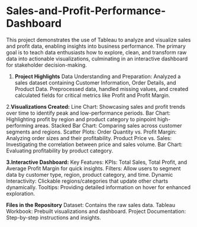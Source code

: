 # Sales-and-Profit-Performance-Dashboard
This project demonstrates the use of Tableau to analyze and visualize sales and profit data, enabling insights into business performance. The primary goal is to teach data enthusiasts how to explore, clean, and transform raw data into actionable visualizations, culminating in an interactive dashboard for stakeholder decision-making.

1. **Project Highlights**
Data Understanding and Preparation:
Analyzed a sales dataset containing Customer Information, Order Details, and Product Data.
Preprocessed data, handled missing values, and created calculated fields for critical metrics like Profit and Profit Margin.

2.**Visualizations Created:**
Line Chart: Showcasing sales and profit trends over time to identify peak and low-performance periods.
Bar Chart: Highlighting profit by region and product category to pinpoint high-performing areas.
Stacked Bar Chart: Comparing sales across customer segments and regions.
Scatter Plots:  Order Quantity vs. Profit Margin: Analyzing order sizes and their profitability.
                Product Price vs. Sales: Investigating the correlation between price and sales volume.
Bar Chart: Evaluating profitability by product category.

**3.Interactive Dashboard:**
Key Features:
KPIs: Total Sales, Total Profit, and Average Profit Margin for quick insights.
Filters: Allow users to segment data by customer type, region, product category, and time.
Dynamic Interactivity: Clickable regions/categories that update other charts dynamically.
Tooltips: Providing detailed information on hover for enhanced exploration.

**Files in the Repository**
Dataset: Contains the raw sales data.
Tableau Workbook: Prebuilt visualizations and dashboard.
Project Documentation: Step-by-step instructions and insights.
